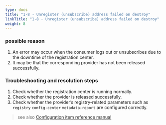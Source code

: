 ```yaml
---
type: docs
title: "1-8 - Unregister (unsubscribe) address failed on destroy"
linkTitle: "1-8 - Unregister (unsubscribe) address failed on destroy"
weight: 8
---
```


### possible reason
1. An error may occur when the consumer logs out or unsubscribes due to the downtime of the registration center.
2. It may be that the corresponding provider has not been released successfully.

### Troubleshooting and resolution steps
1. Check whether the registration center is running normally.
2. Check whether the provider is released successfully.
3. Check whether the provider’s registry-related parameters such as `registry` `config-center` `metadata-report` are configured correctly.

> see also
[Configuration item reference manual](../../../reference-manual/config/properties)